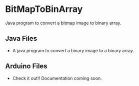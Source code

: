 # BitMapToBinArray
Java program to convert a bitmap image to binary array. 

## Java Files
  - A java program to convert a binary image to a binary array.
  
  
  
## Arduino Files
  - Check it out!! Documentation coming soon.   
  

